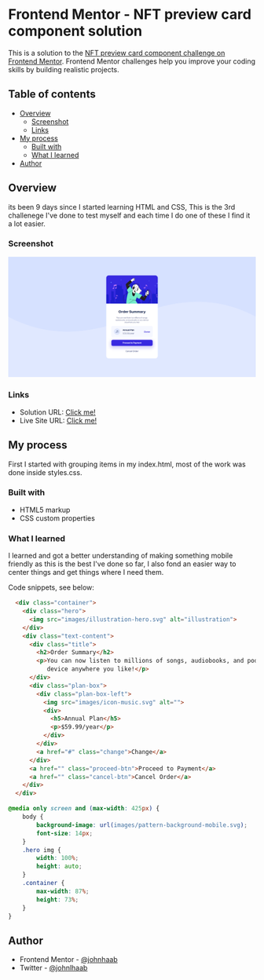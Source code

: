 # Frontend Mentor - NFT preview card component solution

This is a solution to the [NFT preview card component challenge on Frontend Mentor](https://www.frontendmentor.io/challenges/nft-preview-card-component-SbdUL_w0U). Frontend Mentor challenges help you improve your coding skills by building realistic projects. 

## Table of contents

- [Overview](#overview)
  - [Screenshot](#screenshot)
  - [Links](#links)
- [My process](#my-process)
  - [Built with](#built-with)
  - [What I learned](#what-i-learned)
- [Author](#author)

## Overview

its been 9 days since I started learning HTML and CSS, This is the 3rd challenege I've done to test myself and each time I do one of these I find it a lot easier.

### Screenshot

![](final.png)

### Links

- Solution URL: [Click me!](https://www.frontendmentor.io/solutions/nft-preview-card-component-E8e3-FcAJY)
- Live Site URL: [Click me!](https://johnhaab.github.io/NFT-preview-card-component/)

## My process

First I started with grouping items in my index.html, most of the work was done inside styles.css.

### Built with

- HTML5 markup
- CSS custom properties

### What I learned

I learned and got a better understanding of making something mobile friendly as this is the best I've done so far, I also fond an easier way to center things and get things where I need them.

Code snippets, see below:

```html
  <div class="container">
    <div class="hero">
      <img src="images/illustration-hero.svg" alt="illustration">
    </div>
    <div class="text-content">
      <div class="title">
        <h2>Order Summary</h2>
        <p>You can now listen to millions of songs, audiobooks, and podcasts on any 
           device anywhere you like!</p>
      </div>
      <div class="plan-box">
        <div class="plan-box-left">
          <img src="images/icon-music.svg" alt="">
          <div>
            <h5>Annual Plan</h5>
            <p>$59.99/year</p>
          </div>
        </div>
        <a href="#" class="change">Change</a>
      </div>
      <a href="" class="proceed-btn">Proceed to Payment</a>
      <a href="" class="cancel-btn">Cancel Order</a>
    </div>
  </div>
```
```css
@media only screen and (max-width: 425px) {
    body {
        background-image: url(images/pattern-background-mobile.svg);
        font-size: 14px;
    }
    .hero img {
        width: 100%;
        height: auto;
    }
    .container {
        max-width: 87%;
        height: 73%;
    }
}
```

## Author

- Frontend Mentor - [@johnhaab](https://www.frontendmentor.io/profile/johnhaab)
- Twitter - [@johnlhaab](https://www.twitter.com/johnlhaab)
